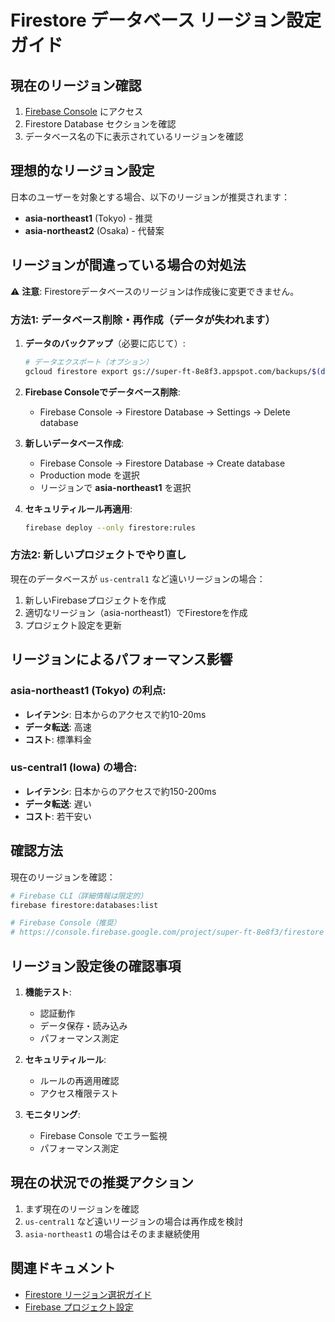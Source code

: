 # Firestore データベース リージョン設定ガイド

## 現在のリージョン確認

1. [Firebase Console](https://console.firebase.google.com/project/super-ft-8e8f3/firestore) にアクセス
2. Firestore Database セクションを確認
3. データベース名の下に表示されているリージョンを確認

## 理想的なリージョン設定

日本のユーザーを対象とする場合、以下のリージョンが推奨されます：

- **asia-northeast1** (Tokyo) - 推奨
- **asia-northeast2** (Osaka) - 代替案

## リージョンが間違っている場合の対処法

⚠️ **注意**: Firestoreデータベースのリージョンは作成後に変更できません。

### 方法1: データベース削除・再作成（データが失われます）

1. **データのバックアップ**（必要に応じて）:
   ```bash
   # データエクスポート（オプション）
   gcloud firestore export gs://super-ft-8e8f3.appspot.com/backups/$(date +%Y%m%d)
   ```

2. **Firebase Consoleでデータベース削除**:
   - Firebase Console → Firestore Database → Settings → Delete database

3. **新しいデータベース作成**:
   - Firebase Console → Firestore Database → Create database
   - Production mode を選択
   - リージョンで **asia-northeast1** を選択

4. **セキュリティルール再適用**:
   ```bash
   firebase deploy --only firestore:rules
   ```

### 方法2: 新しいプロジェクトでやり直し

現在のデータベースが `us-central1` など遠いリージョンの場合：

1. 新しいFirebaseプロジェクトを作成
2. 適切なリージョン（asia-northeast1）でFirestoreを作成
3. プロジェクト設定を更新

## リージョンによるパフォーマンス影響

### asia-northeast1 (Tokyo) の利点:
- **レイテンシ**: 日本からのアクセスで約10-20ms
- **データ転送**: 高速
- **コスト**: 標準料金

### us-central1 (Iowa) の場合:
- **レイテンシ**: 日本からのアクセスで約150-200ms
- **データ転送**: 遅い
- **コスト**: 若干安い

## 確認方法

現在のリージョンを確認：

```bash
# Firebase CLI（詳細情報は限定的）
firebase firestore:databases:list

# Firebase Console（推奨）
# https://console.firebase.google.com/project/super-ft-8e8f3/firestore
```

## リージョン設定後の確認事項

1. **機能テスト**:
   - 認証動作
   - データ保存・読み込み
   - パフォーマンス測定

2. **セキュリティルール**:
   - ルールの再適用確認
   - アクセス権限テスト

3. **モニタリング**:
   - Firebase Console でエラー監視
   - パフォーマンス測定

## 現在の状況での推奨アクション

1. まず現在のリージョンを確認
2. `us-central1` など遠いリージョンの場合は再作成を検討
3. `asia-northeast1` の場合はそのまま継続使用

## 関連ドキュメント

- [Firestore リージョン選択ガイド](https://firebase.google.com/docs/firestore/locations)
- [Firebase プロジェクト設定](https://console.firebase.google.com/project/super-ft-8e8f3/settings/general)
